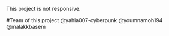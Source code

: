 This project is not responsive.

#Team of this project
@yahia007-cyberpunk
@youmnamoh194
@malakkbasem
